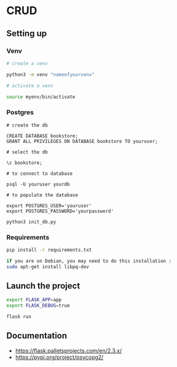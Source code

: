 # CRUD

## Setting up

### Venv

```bash
# create a venv

python3 -m venv "nameofyourvenv"

# activate a venv

source myenv/bin/activate
```

### Postgres

```psql
# create the db

CREATE DATABASE bookstore;
GRANT ALL PRIVILEGES ON DATABASE bookstore TO youruser;

# select the db

\c bookstore;

# to connect to database

psql -U youruser yourdb

# to populate the database 

export POSTGRES_USER='youruser'
export POSTGRES_PASSWORD='yourpassword'

python3 init_db.py
```

### Requirements

```bash
pip install -r requirements.txt

if you are on Debian, you may need to do this installation :
sudo apt-get install libpq-dev
```

## Launch the project

```bash
export FLASK_APP=app
export FLASK_DEBUG=true

flask run
```

## Documentation

- https://flask.palletsprojects.com/en/2.3.x/
- https://pypi.org/project/psycopg2/
